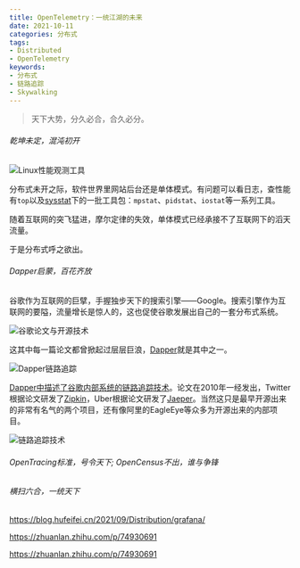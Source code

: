```yaml
---
title: OpenTelemetry：一统江湖的未来
date: 2021-10-11
categories: 分布式
tags: 
- Distributed
- OpenTelemetry
keywords:
- 分布式
- 链路追踪
- Skywalking
---
```


> 天下大势，分久必合，合久必分。

###### 乾坤未定，混沌初开

![Linux性能观测工具](https://www.brendangregg.com/Perf/linux_observability_tools.png)

分布式未开之际，软件世界里网站后台还是单体模式。有问题可以看日志，查性能有`top`以及[sysstat](https://github.com/sysstat/sysstat)下的一批工具包：`mpstat`、`pidstat`、`iostat`等一系列工具。

随着互联网的突飞猛进，摩尔定律的失效，单体模式已经承接不了互联网下的滔天流量。

于是分布式呼之欲出。

###### Dapper启蒙，百花齐放

谷歌作为互联网的巨擘，手握独步天下的搜索引擎——Google。搜索引擎作为互联网的要隘，流量增长是惊人的，这也促使谷歌发展出自己的一套分布式系统。

![谷歌论文与开源技术](http://duanple.com/wp-content/uploads/2019/08/paper.jpg)

这其中每一篇论文都曾掀起过层层巨浪，[Dapper](https://storage.googleapis.com/pub-tools-public-publication-data/pdf/36356.pdf)就是其中之一。

![Dapper链路追踪](http://tva1.sinaimg.cn/large/bda5cd74ly1gh049xp5d1j20cl0auwf1.jpg)

[Dapper中描述了谷歌内部系统的链路追踪技术](https://blog.hufeifei.cn/2020/07/Alibaba/distributed-tracing/)。论文在2010年一经发出，Twitter根据论文研发了[Zipkin](https://github.com/openzipkin/zipkin)，Uber根据论文研发了[Jaeper](https://github.com/jaegertracing/jaeger)。当然这只是最早开源出来的非常有名气的两个项目，还有像阿里的EagleEye等众多为开源出来的内部项目。

![链路追踪技术](https://p.pstatp.com/origin/pgc-image/d0f15af19cfe475f897c97a705aa4a2f)

###### OpenTracing标准，号令天下; OpenCensus不出，谁与争锋



###### 横扫六合，一统天下



https://blog.hufeifei.cn/2021/09/Distribution/grafana/

https://zhuanlan.zhihu.com/p/74930691





https://zhuanlan.zhihu.com/p/74930691